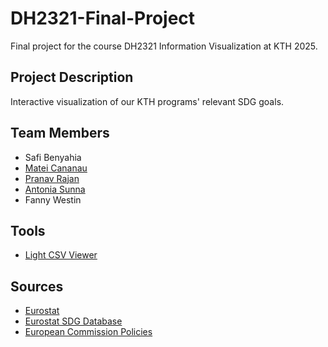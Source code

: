 # DH2321-Final-Project
Final project for the course DH2321 Information Visualization at KTH 2025.

## Project Description
Interactive visualization of our KTH programs' relevant SDG goals.

## Team Members
- Safi Benyahia
- [Matei Cananau](https://github.com/Matdrox)
- [Pranav Rajan](https://github.com/mozartfish)
- [Antonia Sunna](https://github.com/ephyea)
- Fanny Westin

## Tools
- [Light CSV Viewer](https://csv-viewer-ten.vercel.app/)

## Sources
- [Eurostat](https://ec.europa.eu/eurostat/data/database)
- [Eurostat SDG Database](https://ec.europa.eu/eurostat/web/sdi/database)
- [European Commission Policies](https://international-partnerships.ec.europa.eu/policies_en)
